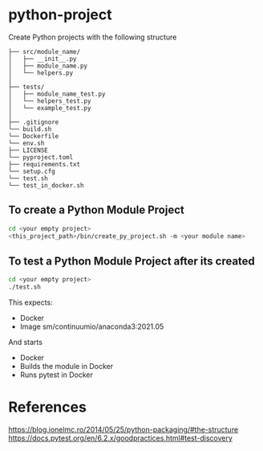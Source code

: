 # python-project
Create Python projects with the following structure

``` 
├── src/module_name/
│   ├── __init__.py
│   ├── module_name.py
│   └── helpers.py
│
├── tests/
│   ├── module_name_test.py
│   └── helpers_test.py
│   └── example_test.py
│
├── .gitignore
└── build.sh
└── Dockerfile
└── env.sh
├── LICENSE
└── pyproject.toml
├── requirements.txt
└── setup.cfg
└── test.sh
└── test_in_docker.sh
```
## To create a Python Module Project
```bash
cd <your empty project>
<this_project_path>/bin/create_py_project.sh -m <your module name>
```

## To test a Python Module Project after its created
```bash
cd <your empty project>
./test.sh
```
This expects:
* Docker
* Image sm/continuumio/anaconda3:2021.05 

And starts
* Docker
* Builds the module in Docker
* Runs pytest in Docker


# References
https://blog.ionelmc.ro/2014/05/25/python-packaging/#the-structure
https://docs.pytest.org/en/6.2.x/goodpractices.html#test-discovery
